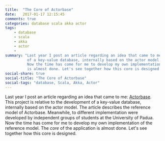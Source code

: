 ```yaml
---
title:  "The Core of Actorbase"
date:   2017-01-17 12:15:45
comments: true
categories: database scala akka actor
tags:
    - database
    - scala
    - akka
    - actor
    -
summary: "Last year I post an article regarding an idea that came to me: Actorbase. This project is relative to the development
          of a key-value database, internally based on the actor model. The article describes the reference model of Actorbase.
          Now the time has come for me to develop my own implementation of the reference model. The core of the application
          is almost done. Let's see together how this core is designed."
social-share: true
social-title: "The Core of Actorbase"
social-tags: "database, Scala, Akka, Actor"
---
```


Last year I post an article regarding an idea that came to me: [Actorbase](http://rcardin.github.io/database/actor-model/reactive/akka/scala/2016/02/07/actorbase-or-the-persistence-chaos.html). This project is relative to the development
of a key-value database, internally based on the actor model. The article describes the reference model of Actorbase.
Meanwhile, to different implementation were developed by independent groups of students at the University of Padua.
Now the time has come for me to develop my own implementation of the reference model. The *core* of the application
is almost done. Let's see together how this core is designed.